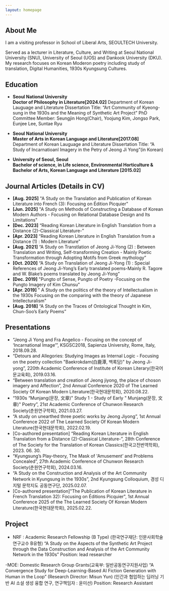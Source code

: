 ```yaml
---
layout: homepage
---
```


## About Me
I am a visiting professor in School of Liberal Arts, SEOULTECH University.

Served as a lecturer in Literature, Culture, and Writing at Seoul National University (SNU), University of Seoul (UOS) and Dankook University (DKU).
My research focuses on Korean Moderon poetry including study of translation, Digital Humanities, 1930s Kyungsung Cultures. 

## Education 
- **Seoul National University**  
  **Doctor of Philosophy in Literature[2024.02]** 
    Department of Korean Lauguage and Literature
Dissertation Title: “Art Community of Kyeong-sung in the 1930s and the Meaning of Synthetic Art Project”
PhD Committee Member: Seungjin Hong(Chair), Yoojung Kim, Jongso Park, Eunjee Lee, Suntae Ryu 

- **Seoul National University**  
  **Master of Arts in Korean Language and Literature[2017.08]**
   Department of Korean Lauguage and Literature
Dissertation Title: “A Study of Incarnatioanl Imagery in the Petry of Jeong Ji Yong”(in Korean)

- **University of Seoul, Seoul**  
  **Bachelor of science, in Life science, Environmental Horticulture & Bachelor of Arts, Korean Language and Literature  [2015.02]**


## Journal Articles (Details in CV)
- **[Aug. 2025]** "A Study on the Translation and Publication of Korean Literature into French (3): Focusing on Édition Picquier"
- **[Jun. 2025]** "A Study on Methods of Constructing a Database of Korean Modern Authors - Focusing on Relational Database Design and Its Limitations"
- **[Dec. 2023]** “Reading Korean Literature in English Translation from a Distance (2)-Classical Literature-”
- **[Apr. 2023]** “Reading Korean Literature in English Translation from a Distance (1) : Modern Literature”
- **[Aug. 2021]** “A Study on Transtlation of Jeong Ji-Yong (2) : Between Translation and Writing, Self-transforming Creation - Mainly Poetic Transformation through Adopting Motifs from Greek mythology”
- **[Oct. 2020]** “A Study on Translation of Jeong Ji-Yong (1) : Special References of Jeong Ji-Yong’s Early translated poems-Mainly R. Tagore and W. Blake’s poems translated by Jeong Ji-Yong”
- **[Dec. 2019]** "Pungto of Sense, Pungto of Poetry -Focusing on the Pungto Imagery of Kim Chunsu"
- **[Apr. 2019]** " A Study on the politics of the theory of Intellectualism in the 1930s Focusing on the comparing with the theory of Japanese Intellecturalism"
- **[Aug. 2018]** “A Study on the Traces of Ontological Thought in Kim, Chun-Soo’s Early Poems”

## Presentations 
- “Jeong Ji Yong and Fra Angelico - Focusing on the concept of ‘Incarnational Image’”, KSGSC2018, Sapienza University, Rome, Italy, 2018.09.28.
- “Detours and Allegories: Studying Images as Internal Logic - Focusing on the poetry collection "Baekrokdam(白鹿潭, 백록담)" by Jeong Ji-yong”, 220th Academic Conference of Institute of Korean Literary(한국어문교육회), 2019.03.16.
- “Between translation and creation of Jeong jiyong, the place of choson imagery and Affection”, 2nd Annual Conference 2020 of The Learned Society Of Korean Modern Literature(한국현대문학회), 2020.08.22.
- “1930s “Munjang(문장, 文章)" Study 1 - Study of Early " Munjang(문장, 文章)" Poetry”, 21st Academic Conference of Chunwon Research Society(춘원연구학회), 2021.03.27.
- “A study on unearthed three poetic works by Jeong Jiyong”, 1st Annual Conference 2022 of The Learned Society Of Korean Modern Literature(한국현대문학회), 2022.02.19.
- [Co-authored presentation] “Reading Korean Literature in English Translation from a Distance (2)-Classical Literature-”, 28th Conference of The Society for the Translation of Korean Classics(한국고전번역학회), 2023. 06. 30.
- “Kyungsung’s Play-theory, The Mask of 'Amusement’ and Problems Concealed”, 27th Academic Conference of Chunwon Research Society(춘원연구학회), 2024.03.16.
- “A Study on the Construction and Analysis of the Art Community Network in Kyungsung in the 1930s”, 2nd Kyungsung Colloquium, 경성 디지털 문학지도 공동연구단, 2025.02.07.
- [Co-authored presentation]"The Publication of Korean Literature in French Translation 32): Focusing on Éditions Picquier", 1st Annual Conference 2025 of the The Learned Society Of Korean Modern Literature(한국현대문학회), 2025.02.22.

## Project

- NRF : Academic Research Fellowship (B Type) (한국연구재단: 인문사회학술연구교수 B유형)
 “A Study on the Aspects of the Synthetic Art Project through the Data Construction and Analysis of the Art Community Network in the 1930s”
Position: lead researcher

-MOE: Domestic Research Group Grants(교육부: 일반공동연구지원사업) 
“A Convergence Study for Deep-Learning-Based AI Fiction Generation with Human in the Loop” (Research Director: Misun Yun)
(인간과 협업하는 딥러닝 기반 AI 소설 생성 융합 연구, 연구책임자 : 윤미선)
Position:  Research Assistant
